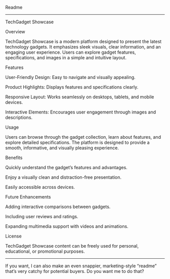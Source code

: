 Readme


---

TechGadget Showcase

Overview

TechGadget Showcase is a modern platform designed to present the latest technology gadgets. It emphasizes sleek visuals, clear information, and an engaging user experience. Users can explore gadget features, specifications, and images in a simple and intuitive layout.

Features

User-Friendly Design: Easy to navigate and visually appealing.

Product Highlights: Displays features and specifications clearly.

Responsive Layout: Works seamlessly on desktops, tablets, and mobile devices.

Interactive Elements: Encourages user engagement through images and descriptions.


Usage

Users can browse through the gadget collection, learn about features, and explore detailed specifications. The platform is designed to provide a smooth, informative, and visually pleasing experience.

Benefits

Quickly understand the gadget’s features and advantages.

Enjoy a visually clean and distraction-free presentation.

Easily accessible across devices.


Future Enhancements

Adding interactive comparisons between gadgets.

Including user reviews and ratings.

Expanding multimedia support with videos and animations.


License

TechGadget Showcase content can be freely used for personal, educational, or promotional purposes.


---

If you want, I can also make an even snappier, marketing-style “readme” that’s very catchy for potential buyers. Do you want me to do that?

